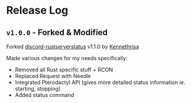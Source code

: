 # Release Log

## `v1.0.0` - Forked & Modified

Forked [discord-rustserverstatus](https://github.com/kennethrisa/discord-rustserverstatus) v1.1.0 by [Kennethrisa](https://github.com/kennethrisa)

Made various changes for my needs specifically:
- Removed all Rust specific stuff + RCON
- Replaced Request with Needle
- Integrated Pterodactyl API (gives more detailed status information ie. starting, stopping)
- Added status command
